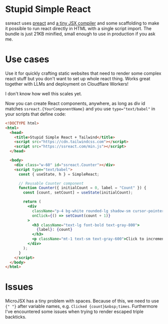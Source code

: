 # Stupid Simple React

ssreact uses [preact](https://preactjs.com) and [a tiny JSX compiler](https://github.com/mllev/micro-jsx) and some scaffolding to make it possible to run react directly in HTML with a single script import. The bundle is just 21KB minified, small enough to use in production if you ask me.

# Use cases

Use it for quickly crafting static websites that need to render some complex react stuff but you don't want to set up whole react thing. Works great together with LLMs and deployment on Cloudflare Workers!

I don't know how well this scales yet.

Now you can create React components, anywhere, as long as div id matches `ssreact.{YourComponentName}` and you use `type="text/babel"` in your scripts that define code:

```html
<!DOCTYPE html>
<html>
  <head>
    <title>Stupid Simple React + Tailwind</title>
    <script src="https://cdn.tailwindcss.com"></script>
    <script src="https://ssreact.com/min.js"></script>
  </head>

  <body>
    <div class="w-60" id="ssreact.Counter"></div>
    <script type="text/babel">
      const { useState, h } = SimpleReact;

      // Reusable Counter component
      function Counter({ initialCount = 0, label = "Count" }) {
        const [count, setCount] = useState(initialCount);

        return (
          <div
            className="p-4 bg-white rounded-lg shadow-sm cursor-pointer hover:bg-gray-50 transition-colors"
            onClick={() => setCount(count + 1)}
          >
            <h3 className="text-lg font-bold text-gray-800">
              {label}: {count}
            </h3>
            <p className="mt-1 text-sm text-gray-600">Click to increment!</p>
          </div>
        );
      }
    </script>
  </body>
</html>
```

# Issues

MicroJSX has a tiny problem with spaces. Because of this, we need to use `{" "}` after variable names, e.g. `Clicked {count}&nbsp;times`. Furthermore I've encountered some issues when trying to render escaped triple backticks.
